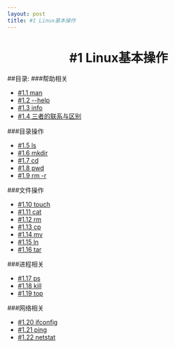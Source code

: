 ```yaml
---
layout: post
title: #1 Linux基本操作
---
```

<h1 style="text-align:center">#1 Linux基本操作</h1>
##目录:
###帮助相关
<ul>
<li> <a href="/post/01/1.1.html">#1.1 man</a> </li>
<li> <a href="/post/01/1.2.html">#1.2 --help</a> </li>
<li> <a href="/post/01/1.3.html">#1.3 info</a> </li>
<li> <a href="/post/01/1.4.html">#1.4 三者的联系与区别</a> </li>
</ul>
###目录操作
<ul>
<li> <a href="/post/01/1.5.html">#1.5 ls</a> </li>
<li> <a href="/post/01/1.6.html">#1.6 mkdir</a> </li>
<li> <a href="/post/01/1.7.html">#1.7 cd</a> </li>
<li> <a href="/post/01/1.8.html">#1.8 pwd</a> </li>
<li> <a href="/post/01/1.9.html">#1.9 rm -r</a> </li>
</ul>
###文件操作
<ul>
<li> <a href="/post/01/1.10.html">#1.10 touch</a> </li>
<li> <a href="/post/01/1.11.html">#1.11 cat</a> </li>
<li> <a href="/post/01/1.12.html">#1.12 rm</a> </li>
<li> <a href="/post/01/1.13.html">#1.13 cp</a> </li>
<li> <a href="/post/01/1.14.html">#1.14 mv</a> </li>
<li> <a href="/post/01/1.15.html">#1.15 ln</a> </li>
<li> <a href="/post/01/1.16.html">#1.16 tar</a> </li>
</ul>
###进程相关
<ul>
<li> <a href="/post/01/1.17.html">#1.17 ps</a> </li>
<li> <a href="/post/01/1.18.html">#1.18 kill</a> </li>
<li> <a href="/post/01/1.19.html">#1.19 top</a> </li>
</ul>
###网络相关
<ul>
<li> <a href="/post/01/1.20.html">#1.20 ifconfig</a> </li>
<li> <a href="/post/01/1.21.html">#1.21 ping</a> </li>
<li> <a href="/post/01/1.22.html">#1.22 netstat</a> </li>
</ul>
